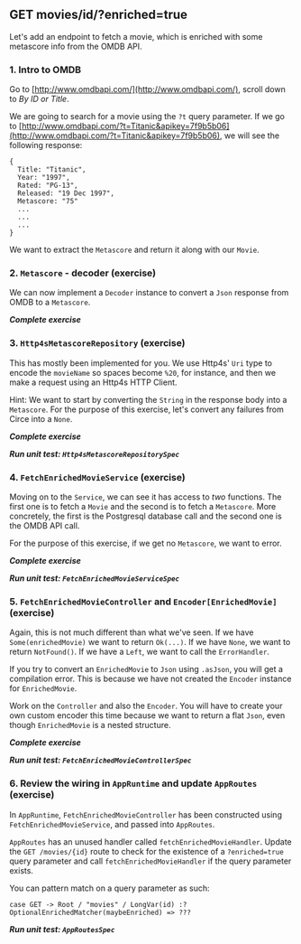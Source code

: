 ## GET movies/id/?enriched=true

Let's add an endpoint to fetch a movie, which is enriched with some metascore info from the OMDB API.

### 1. Intro to OMDB

Go to [http://www.omdbapi.com/](http://www.omdbapi.com/), scroll down to _By ID or Title_.

We are going to search for a movie using the `?t` query parameter. If we go to [http://www.omdbapi.com/?t=Titanic&apikey=7f9b5b06](http://www.omdbapi.com/?t=Titanic&apikey=7f9b5b06), we will see the following response:

```
{
  Title: "Titanic",
  Year: "1997",
  Rated: "PG-13",
  Released: "19 Dec 1997",
  Metascore: "75"
  ...
  ...
  ...
}
```

We want to extract the `Metascore` and return it along with our `Movie`.

### 2. `Metascore` - decoder (exercise)

We can now implement a `Decoder` instance to convert a `Json` response from OMDB to a `Metascore`.

_**Complete exercise**_

### 3. `Http4sMetascoreRepository` (exercise)

This has mostly been implemented for you. We use Http4s' `Uri` type to encode the `movieName` so spaces become `%20`, for instance, and then we make a request using an Http4s HTTP Client. 

Hint: We want to start by converting the `String` in the response body into a `Metascore`. For the purpose of this exercise, let's convert any failures from Circe into a `None`.

_**Complete exercise**_

_**Run unit test: `Http4sMetascoreRepositorySpec`**_

### 4. `FetchEnrichedMovieService` (exercise)

Moving on to the `Service`, we can see it has access to _two_ functions. The first one is to fetch a `Movie` and the second is to fetch a `Metascore`. More concretely, the first is the Postgresql database call and the second one is the OMDB API call.

For the purpose of this exercise, if we get no `Metascore`, we want to error.

_**Complete exercise**_

_**Run unit test: `FetchEnrichedMovieServiceSpec`**_

### 5. `FetchEnrichedMovieController` and `Encoder[EnrichedMovie]` (exercise)

Again, this is not much different than what we've seen. If we have `Some(enrichedMovie)` we want to return `Ok(...)`. If we have `None`, we want to return `NotFound()`. If we have a `Left`, we want to call the `ErrorHandler`.

If you try to convert an `EnrichedMovie` to `Json` using `.asJson`, you will get a compilation error. This is because we have not created the `Encoder` instance for `EnrichedMovie`.

Work on the `Controller` and also the `Encoder`. You will have to create your own custom encoder this time because we want to return a flat `Json`, even though `EnrichedMovie` is a nested structure.

_**Complete exercise**_

_**Run unit test: `FetchEnrichedMovieControllerSpec`**_

### 6. Review the wiring in `AppRuntime` and update `AppRoutes` (exercise)

In `AppRuntime`, `FetchEnrichedMovieController` has been constructed using `FetchEnrichedMovieService`, and passed into `AppRoutes`.

`AppRoutes` has an unused handler called `fetchEnrichedMovieHandler`. Update the `GET /movies/{id}` route to check for the existence of a `?enriched=true` query parameter and call `fetchEnrichedMovieHandler` if the query parameter exists.

You can pattern match on a query parameter as such:

```
case GET -> Root / "movies" / LongVar(id) :? OptionalEnrichedMatcher(maybeEnriched) => ??? 
```  

_**Run unit test: `AppRoutesSpec`**_
